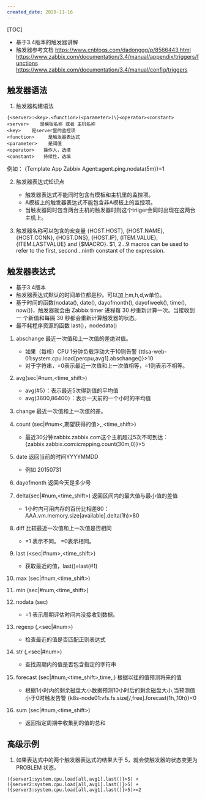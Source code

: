 ```yaml
---
created_date: 2020-11-16
---
```


[TOC]

- 基于3.4版本的触发器讲解
- 触发器参考文档
    https://www.cnblogs.com/dadonggg/p/8566443.html
    https://www.zabbix.com/documentation/3.4/manual/appendix/triggers/functions
    https://www.zabbix.com/documentation/3.4/manual/config/triggers

## 触发器语法
1. 触发器构建语法
```
{<server>:<key>.<function>(<parameter>)\}<operator><constant>
<server>    是模板名称 或者 主机名称
<key>    是server里的监控项
<function>     是触发器表达式
<parameter>    是阈值
<operator>　　操作人，选填
<constant>　　持续性，选填
```
例如：
{Template App Zabbix Agent:agent.ping.nodata(5m)}=1

2. 触发器表达式知识点
    - 触发器表达式不能同时包含有模板和主机里的监控项。
    - A模板上的触发器表达式不能包含非A模板上的监控项。
    - 当触发器同时包含两台主机的触发器时则这个triiger会同时出现在这两台主机上。 

3. 触发器名称可以包含的宏变量
{HOST.HOST}, {HOST.NAME}, {HOST.CONN}, {HOST.DNS}, {HOST.IP}, {ITEM.VALUE}, {ITEM.LASTVALUE} and {$MACRO}.
$1, $2…$9 macros can be used to refer to the first, second…ninth constant of the expression.
## 触发器表达式
- 基于3.4版本
- 触发器表达式默认的时间单位都是秒。可以加上m,h,d,w单位。
- 基于时间的函数(nodata(), date(), dayofmonth(), dayofweek(), time(), now())，触发器就会由 Zabbix timer 进程每 30 秒重新计算一次。当接收到一
个新值和每隔 30 秒都会重新计算触发器的状态。
-  最不耗程序资源的函数 last()，nodedata()

1. abschange 最近一次值和上一次值的差绝对值。
    - 如果（每核）CPU 1分钟负载浮动大于10则告警 {ttlsa-web-01:system.cpu.load[percpu,avg1].abschange()}>10
    - 对于字符串，=0表示最近一次值和上一次值相等，=1则表示不相等。

2. avg(sec|#num,<time_shift>)
    - avg(#5）：表示最近5次得到值的平均值
    - avg(3600,86400）：表示一天前的一个小时的平均值

4. change 最近一次值和上一次值的差。

5. count (sec|#num<,期望获得的值>,<operator>,<time_shift>)
    - 最近30分钟zabbix.zabbix.com这个主机超过5次不可到达： {zabbix.zabbix.com:icmpping.count(30m,0)}>5 

6. date 返回当前的时间YYYYMMDD
    - 例如 20150731

7. dayofmonth 返回今天是多少号

8. delta(sec|#num,<time_shift>)    返回区间内的最大值与最小值的差值
    - 1小时内可用内存的百份比相差80： AAA.vm.memory.size[available].delta(1h)>80 

9. diff  比较最近一次值和上一次值是否相同
    - =1 表示不同。 =0表示相同。

10. last (<sec|#num>,<time_shift>) 
    - 获取最近的值，last()=last(#1)

11. max (sec|#num,<time_shift>)

12. min (sec|#num,<time_shift>)

13. nodata (sec)
    - =1 表示周期评估时间内没接收到数据。

14. regexp (<pattern>,<sec|#num>)
    -  检查最近的值是否匹配正则表达式
15. str (<string>,<sec|#num>)
    - 查找周期内的值是否包含指定的字符串

16. forecast (sec|#num,<time_shift>,time,<fit>,<mode>) 根据以往的值预测将来的值
    - 根据1小时内的剩余磁盘大小数据预测10小时后的剩余磁盘大小,当预测值小于0时触发告警 {k8s-node01:vfs.fs.size[/,free].forecast(1h,,10h)}<0
    
17. sum (sec|#num,<time_shift>)
    - 返回指定周期中收集到的值的总和
     
## 高级示例
1. 如果表达式中的两个触发器表达式的结果大于 5，就会使触发器的状态变更为 PROBLEM 状态。
```
({server1:system.cpu.load[all,avg1].last()}>5) + 
({server2:system.cpu.load[all,avg1].last()}>5) + 
({server3:system.cpu.load[all,avg1].last()}>5)>=2
```